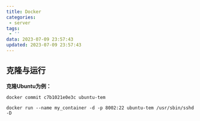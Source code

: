 ```yaml
---
title: Docker
categories:
 - server
tags:
 - ''
data: 2023-07-09 23:57:43
updated: 2023-07-09 23:57:43
---
```


## 克隆与运行

**克隆Ubuntu为例：**
~~~
docker commit c7b1021e0e3c ubuntu-tem

docker run --name my_container -d -p 8002:22 ubuntu-tem /usr/sbin/sshd -D
~~~